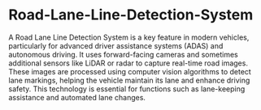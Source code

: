 # Road-Lane-Line-Detection-System
A Road Lane Line Detection System is a key feature in modern vehicles, particularly for advanced driver assistance systems (ADAS) and autonomous driving.
It uses forward-facing cameras and sometimes additional sensors like LiDAR or radar to capture real-time road images. 
These images are processed using computer vision algorithms to detect lane markings, helping the vehicle maintain its lane and enhance driving safety. 
This technology is essential for functions such as lane-keeping assistance and automated lane changes.
